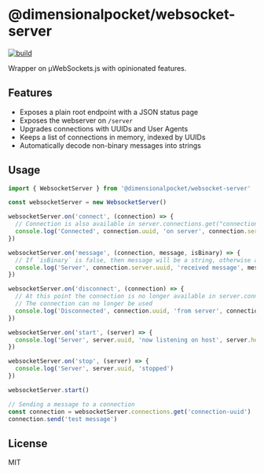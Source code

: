 # @dimensionalpocket/websocket-server

[![build](https://github.com/dimensionalpocket/websocket-server-js/actions/workflows/node.js.yml/badge.svg)](https://github.com/dimensionalpocket/websocket-server-js/actions/workflows/node.js.yml)

Wrapper on µWebSockets.js with opinionated features.

## Features

- Exposes a plain root endpoint with a JSON status page
- Exposes the webserver on `/server`
- Upgrades connections with UUIDs and User Agents
- Keeps a list of connections in memory, indexed by UUIDs
- Automatically decode non-binary messages into strings

## Usage

```javascript
import { WebsocketServer } from '@dimensionalpocket/websocket-server'

const websocketServer = new WebsocketServer()

websocketServer.on('connect', (connection) => {
  // Connection is also available in server.connections.get("connection-uuid")
  console.log('Connected', connection.uuid, 'on server', connection.server.uuid)
})

websocketServer.on('message', (connection, message, isBinary) => {
  // If `isBinary` is false, then message will be a string, otherwise an ArrayBuffer
  console.log('Server', connection.server.uuid, 'received message', message, 'from connection', connection.uuid)
})

websocketServer.on('disconnect', (connection) => {
  // At this point the connection is no longer available in server.connections.get(...)
  // The connection can no longer be used
  console.log('Disconnected', connection.uuid, 'from server', connection.server.uuid)
})

websocketServer.on('start', (server) => {
  console.log('Server', server.uuid, 'now listening on host', server.host, 'port', server.port)
})

websocketServer.on('stop', (server) => {
  console.log('Server', server.uuid, 'stopped')
})

websocketServer.start()

// Sending a message to a connection
const connection = websocketServer.connections.get('connection-uuid')
connection.send('test message')

```

## License

MIT
